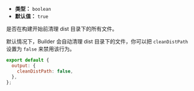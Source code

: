 - **类型：** `boolean`
- **默认值：** `true`

是否在构建开始前清理 dist 目录下的所有文件。

默认情况下，Builder 会自动清理 dist 目录下的文件，你可以把 `cleanDistPath` 设置为 `false` 来禁用该行为。

```js
export default {
  output: {
    cleanDistPath: false,
  },
};
```
